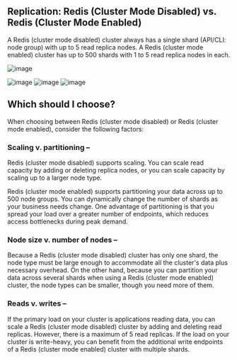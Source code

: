 ## Replication: Redis (Cluster Mode Disabled) vs. Redis (Cluster Mode Enabled)

A Redis (cluster mode disabled) cluster always has a single shard (API/CLI: node group) with up to 5 read replica nodes. 
A Redis (cluster mode enabled) cluster has up to 500 shards with 1 to 5 read replica nodes in each.

![image](https://user-images.githubusercontent.com/33947539/163678215-7c195bfd-8e36-441d-886e-a916e8bf822d.png)

![image](https://user-images.githubusercontent.com/33947539/163678275-edfee6d3-8401-4bdc-9633-74ea94f382c9.png)
![image](https://user-images.githubusercontent.com/33947539/163678296-408ed7d8-6faa-4477-a785-1929492b6185.png)
![image](https://user-images.githubusercontent.com/33947539/163678316-6e5294d5-e50d-441f-8dd7-e4927aba3378.png)

## Which should I choose?

When choosing between Redis (cluster mode disabled) or Redis (cluster mode enabled), consider the following factors:

### Scaling v. partitioning –

Redis (cluster mode disabled) supports scaling. You can scale read capacity by adding or deleting replica nodes, or you can scale capacity by scaling up to a larger node type.

Redis (cluster mode enabled) supports partitioning your data across up to 500 node groups. You can dynamically change the number of shards as your business needs change. One advantage of partitioning is that you spread your load over a greater number of endpoints, which reduces access bottlenecks during peak demand.

### Node size v. number of nodes – 
Because a Redis (cluster mode disabled) cluster has only one shard, the node type must be large enough to accommodate all the cluster's data plus necessary overhead. On the other hand, because you can partition your data across several shards when using a Redis (cluster mode enabled) cluster, the node types can be smaller, though you need more of them.

### Reads v. writes – 
If the primary load on your cluster is applications reading data, you can scale a Redis (cluster mode disabled) cluster by adding and deleting read replicas. However, there is a maximum of 5 read replicas. If the load on your cluster is write-heavy, you can benefit from the additional write endpoints of a Redis (cluster mode enabled) cluster with multiple shards.

